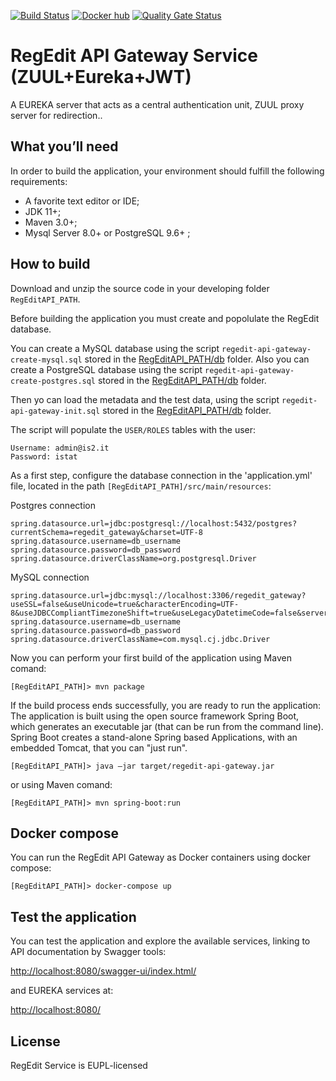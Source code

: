[![Build Status](https://travis-ci.org/istat-methodology/regedit-backend.svg?branch=main)](https://travis-ci.org/istat-methodology/regedit-backend) 
[![Docker hub](https://img.shields.io/docker/cloud/automated/mecdcme/regedit-api-gateway.svg?label=regedit-api-gateway%20docker)](https://hub.docker.com/r/mecdcme/regedit-api-gateway)
[![Quality Gate Status](https://sonarcloud.io/api/project_badges/measure?project=istat-methodology_regedit-backend&metric=alert_status)](https://sonarcloud.io/dashboard?id=istat-methodology_regedit-backend)
# RegEdit API Gateway Service (ZUUL+Eureka+JWT)

A EUREKA server that acts as a central authentication unit, ZUUL proxy server for redirection..


## What you’ll need
In order to build the application, your environment should fulfill the following requirements:

* A favorite text editor or IDE;
* JDK 11+; 
* Maven 3.0+;
* Mysql Server 8.0+ or PostgreSQL 9.6+ ;  


## How to build
Download and unzip the source code in your developing folder `RegEditAPI_PATH`.

Before building the application you must create and popolulate the RegEdit database.

You can create a MySQL database using the script `regedit-api-gateway-create-mysql.sql` stored in the [RegEditAPI_PATH/db](db/regedit-api-gateway-create-mysql.sql) folder.
Also you can create a PostgreSQL database using the script `regedit-api-gateway-create-postgres.sql` stored in the [RegEditAPI_PATH/db](db/regedit-api-gateway-create-postgres.sql) folder.

Then yo can load the metadata and the test data, using the script `regedit-api-gateway-init.sql` stored in the [RegEditAPI_PATH/db](db/regedit-api-gateway-init.sql) folder.


The script will populate the `USER/ROLES` tables with the user:
```
Username: admin@is2.it
Password: istat
``` 

As a first step, configure the database connection in the 'application.yml' file, located in the path `[RegEditAPI_PATH]/src/main/resources`:

Postgres connection
```
spring.datasource.url=jdbc:postgresql://localhost:5432/postgres?currentSchema=regedit_gateway&charset=UTF-8
spring.datasource.username=db_username
spring.datasource.password=db_password
spring.datasource.driverClassName=org.postgresql.Driver
```
MySQL connection
```
spring.datasource.url=jdbc:mysql://localhost:3306/regedit_gateway?useSSL=false&useUnicode=true&characterEncoding=UTF-8&useJDBCCompliantTimezoneShift=true&useLegacyDatetimeCode=false&serverTimezone=UTC
spring.datasource.username=db_username
spring.datasource.password=db_password
spring.datasource.driverClassName=com.mysql.cj.jdbc.Driver
```

Now you can perform your first build of the application using Maven comand:
```
[RegEditAPI_PATH]> mvn package
```
If the build process ends successfully, you are ready to run the application:
The application is built using the open source framework Spring Boot, which generates an 
executable jar (that can be run from the command line). Spring Boot creates a stand-alone Spring 
based Applications, with an embedded Tomcat, that you can "just run".
```
[RegEditAPI_PATH]> java –jar target/regedit-api-gateway.jar
```
or using Maven comand:
```
[RegEditAPI_PATH]> mvn spring-boot:run 
```
## Docker compose
You can run the RegEdit API Gateway as Docker containers using docker compose: 
```
[RegEditAPI_PATH]> docker-compose up
```

## Test the application 
You can test the application and explore the available services, linking to API documentation  by Swagger tools:

[http://localhost:8080/swagger-ui/index.html/](http://localhost:8080/swagger-ui/index.html) 

and EUREKA services at:

[http://localhost:8080/](http://localhost:8080) 


## License
RegEdit Service is EUPL-licensed

